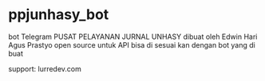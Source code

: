 # ppjunhasy_bot
bot Telegram PUSAT PELAYANAN JURNAL UNHASY dibuat oleh Edwin Hari Agus Prastyo
open source untuk API bisa di sesuai kan dengan bot yang di buat

support:
lurredev.com

